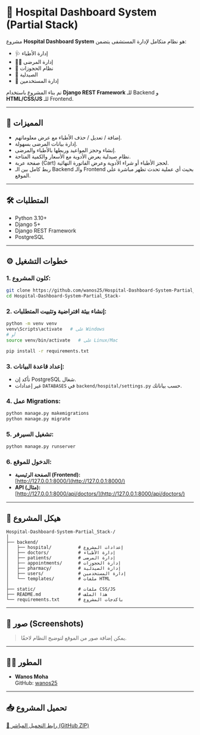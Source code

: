 # 🏥 Hospital Dashboard System (Partial Stack)

مشروع **Hospital Dashboard System** هو نظام متكامل لإدارة المستشفى يتضمن:
- 🩺 إدارة الأطباء
- 👨‍⚕️ إدارة المرضى
- 📅 نظام الحجوزات
- 💊 الصيدلية
- 👤 إدارة المستخدمين

تم بناء المشروع باستخدام **Django REST Framework** للـ Backend و **HTML/CSS/JS** للـ Frontend.

---

## 🚀 المميزات
- إضافة / تعديل / حذف الأطباء مع عرض معلوماتهم.
- إدارة بيانات المرضى بسهولة.
- إنشاء وحجز المواعيد وربطها بالأطباء والمرضى.
- نظام صيدلية يعرض الأدوية مع الأسعار والكمية المتاحة.
- صفحة عربة (Cart) لحجز الأطباء أو شراء الأدوية وعرض الفاتورة النهائية.
- ربط كامل بين الـ Backend والـ Frontend بحيث أي عملية تحدث تظهر مباشرة على الموقع.

---

## 🛠️ المتطلبات
- Python 3.10+
- Django 5+
- Django REST Framework
- PostgreSQL

---

## ⚙️ خطوات التشغيل

### 1. كلون المشروع:
```bash
git clone https://github.com/wanos25/Hospital-Dashboard-System-Partial_Stack-.git
cd Hospital-Dashboard-System-Partial_Stack-
```

### 2. إنشاء بيئة افتراضية وتثبيت المتطلبات:
```bash
python -m venv venv
venv\Scripts\activate   # على Windows
# أو
source venv/bin/activate   # على Linux/Mac

pip install -r requirements.txt
```

### 3. إعداد قاعدة البيانات:
- تأكد إن PostgreSQL شغال.
- غير إعدادات `DATABASES` في `backend/hospital/settings.py` حسب بياناتك.

### 4. عمل Migrations:
```bash
python manage.py makemigrations
python manage.py migrate
```

### 5. تشغيل السيرفر:
```bash
python manage.py runserver
```

### 6. الدخول للموقع:
- **الصفحة الرئيسية (Frontend):**  
  [http://127.0.0.1:8000/](http://127.0.0.1:8000/)  
- **API (مثال):**  
  [http://127.0.0.1:8000/api/doctors/](http://127.0.0.1:8000/api/doctors/)

---

## 📂 هيكل المشروع
```
Hospital-Dashboard-System-Partial_Stack-/
│
├── backend/
│   ├── hospital/          # إعدادات المشروع
│   ├── doctors/           # إدارة الأطباء
│   ├── patients/          # إدارة المرضى
│   ├── appointments/      # إدارة الحجوزات
│   ├── pharmacy/          # إدارة الصيدلية
│   ├── users/             # إدارة المستخدمين
│   └── templates/         # ملفات HTML
│
├── static/                # ملفات CSS/JS
├── README.md              # هذا الملف
└── requirements.txt       # باكدجات المشروع
```

---

## 📸 صور (Screenshots)
> يمكن إضافة صور من الموقع لتوضيح النظام لاحقًا.

---

## 👨‍💻 المطور
- **Wanos Moha**  
  GitHub: [wanos25](https://github.com/wanos25)

---

## 📥 تحميل المشروع
[🔗 رابط التحميل المباشر (GitHub ZIP)](https://github.com/wanos25/Hospital-Dashboard-System-Partial_Stack-/archive/refs/heads/main.zip)
